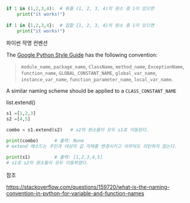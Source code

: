 

```python
if 1 in (1,2,3,4):  # 튜플 (1, 2, 3, 4)의 원소 중 1이 있으면
    print("it works!")
    
if 1 in {1,2,3,4}:  # 집합 {1, 2, 3, 4}의 원소 중 1이 있으면
    print("it works!")
```





파이썬 작명 컨벤션

The [Google Python Style Guide](https://google.github.io/styleguide/pyguide.html#316-naming) has the following convention:

> `module_name`, `package_name`, `ClassName`, `method_name`, `ExceptionName`, `function_name`, `GLOBAL_CONSTANT_NAME`, `global_var_name`, `instance_var_name`, `function_parameter_name`, `local_var_name`.

A similar naming scheme should be applied to a `CLASS_CONSTANT_NAME`



list.extend()

```python
s1 =[1,2,3]
s2 =[4,5]

combo = s1.extend(s2)	# s2의 원소들이 모두 s1로 이동된다.

print(combo)      # 출력: None   
# extend 메소드는 주인과 대상의 값 자체를 변경시키고 아무덕도 리턴하지 않는다.

print(s1)		  # 출력: [1,2,3,4,5]
# s1로 s2의 원소들이 모두 이동하였다. 
```





참조

https://stackoverflow.com/questions/159720/what-is-the-naming-convention-in-python-for-variable-and-function-names

